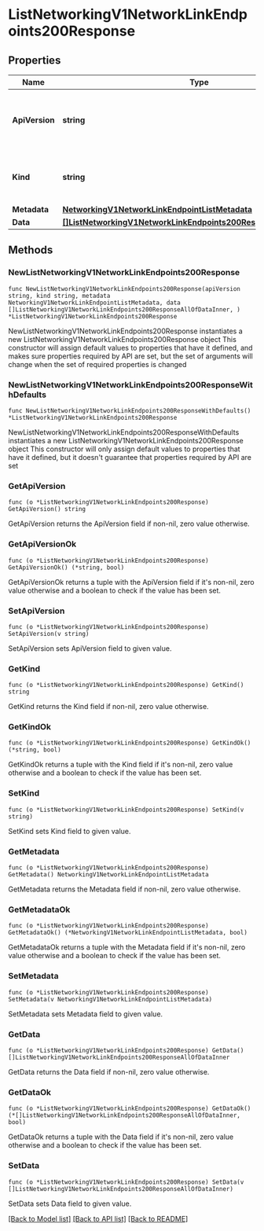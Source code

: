 # ListNetworkingV1NetworkLinkEndpoints200Response

## Properties

Name | Type | Description | Notes
------------ | ------------- | ------------- | -------------
**ApiVersion** | **string** | APIVersion defines the schema version of this representation of a resource. | [readonly] 
**Kind** | **string** | Kind defines the object this REST resource represents. | [readonly] 
**Metadata** | [**NetworkingV1NetworkLinkEndpointListMetadata**](NetworkingV1NetworkLinkEndpointListMetadata.md) |  | 
**Data** | [**[]ListNetworkingV1NetworkLinkEndpoints200ResponseAllOfDataInner**](ListNetworkingV1NetworkLinkEndpoints200ResponseAllOfDataInner.md) |  | 

## Methods

### NewListNetworkingV1NetworkLinkEndpoints200Response

`func NewListNetworkingV1NetworkLinkEndpoints200Response(apiVersion string, kind string, metadata NetworkingV1NetworkLinkEndpointListMetadata, data []ListNetworkingV1NetworkLinkEndpoints200ResponseAllOfDataInner, ) *ListNetworkingV1NetworkLinkEndpoints200Response`

NewListNetworkingV1NetworkLinkEndpoints200Response instantiates a new ListNetworkingV1NetworkLinkEndpoints200Response object
This constructor will assign default values to properties that have it defined,
and makes sure properties required by API are set, but the set of arguments
will change when the set of required properties is changed

### NewListNetworkingV1NetworkLinkEndpoints200ResponseWithDefaults

`func NewListNetworkingV1NetworkLinkEndpoints200ResponseWithDefaults() *ListNetworkingV1NetworkLinkEndpoints200Response`

NewListNetworkingV1NetworkLinkEndpoints200ResponseWithDefaults instantiates a new ListNetworkingV1NetworkLinkEndpoints200Response object
This constructor will only assign default values to properties that have it defined,
but it doesn't guarantee that properties required by API are set

### GetApiVersion

`func (o *ListNetworkingV1NetworkLinkEndpoints200Response) GetApiVersion() string`

GetApiVersion returns the ApiVersion field if non-nil, zero value otherwise.

### GetApiVersionOk

`func (o *ListNetworkingV1NetworkLinkEndpoints200Response) GetApiVersionOk() (*string, bool)`

GetApiVersionOk returns a tuple with the ApiVersion field if it's non-nil, zero value otherwise
and a boolean to check if the value has been set.

### SetApiVersion

`func (o *ListNetworkingV1NetworkLinkEndpoints200Response) SetApiVersion(v string)`

SetApiVersion sets ApiVersion field to given value.


### GetKind

`func (o *ListNetworkingV1NetworkLinkEndpoints200Response) GetKind() string`

GetKind returns the Kind field if non-nil, zero value otherwise.

### GetKindOk

`func (o *ListNetworkingV1NetworkLinkEndpoints200Response) GetKindOk() (*string, bool)`

GetKindOk returns a tuple with the Kind field if it's non-nil, zero value otherwise
and a boolean to check if the value has been set.

### SetKind

`func (o *ListNetworkingV1NetworkLinkEndpoints200Response) SetKind(v string)`

SetKind sets Kind field to given value.


### GetMetadata

`func (o *ListNetworkingV1NetworkLinkEndpoints200Response) GetMetadata() NetworkingV1NetworkLinkEndpointListMetadata`

GetMetadata returns the Metadata field if non-nil, zero value otherwise.

### GetMetadataOk

`func (o *ListNetworkingV1NetworkLinkEndpoints200Response) GetMetadataOk() (*NetworkingV1NetworkLinkEndpointListMetadata, bool)`

GetMetadataOk returns a tuple with the Metadata field if it's non-nil, zero value otherwise
and a boolean to check if the value has been set.

### SetMetadata

`func (o *ListNetworkingV1NetworkLinkEndpoints200Response) SetMetadata(v NetworkingV1NetworkLinkEndpointListMetadata)`

SetMetadata sets Metadata field to given value.


### GetData

`func (o *ListNetworkingV1NetworkLinkEndpoints200Response) GetData() []ListNetworkingV1NetworkLinkEndpoints200ResponseAllOfDataInner`

GetData returns the Data field if non-nil, zero value otherwise.

### GetDataOk

`func (o *ListNetworkingV1NetworkLinkEndpoints200Response) GetDataOk() (*[]ListNetworkingV1NetworkLinkEndpoints200ResponseAllOfDataInner, bool)`

GetDataOk returns a tuple with the Data field if it's non-nil, zero value otherwise
and a boolean to check if the value has been set.

### SetData

`func (o *ListNetworkingV1NetworkLinkEndpoints200Response) SetData(v []ListNetworkingV1NetworkLinkEndpoints200ResponseAllOfDataInner)`

SetData sets Data field to given value.



[[Back to Model list]](../README.md#documentation-for-models) [[Back to API list]](../README.md#documentation-for-api-endpoints) [[Back to README]](../README.md)


